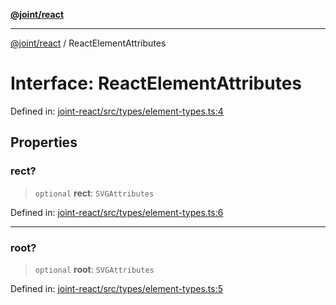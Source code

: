 [**@joint/react**](../README.md)

***

[@joint/react](../README.md) / ReactElementAttributes

# Interface: ReactElementAttributes

Defined in: [joint-react/src/types/element-types.ts:4](https://github.com/samuelgja/joint/blob/main/packages/joint-react/src/types/element-types.ts#L4)

## Properties

### rect?

> `optional` **rect**: `SVGAttributes`

Defined in: [joint-react/src/types/element-types.ts:6](https://github.com/samuelgja/joint/blob/main/packages/joint-react/src/types/element-types.ts#L6)

***

### root?

> `optional` **root**: `SVGAttributes`

Defined in: [joint-react/src/types/element-types.ts:5](https://github.com/samuelgja/joint/blob/main/packages/joint-react/src/types/element-types.ts#L5)
